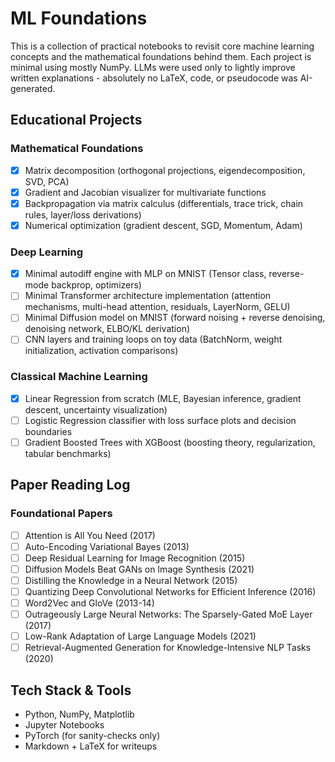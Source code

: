 # ML Foundations

This is a collection of practical notebooks to revisit core machine learning concepts and the mathematical foundations behind them. Each project is minimal using mostly NumPy. LLMs were used only to lightly improve written explanations - absolutely no LaTeX, code, or pseudocode was AI-generated.

## Educational Projects

### Mathematical Foundations
- [x] Matrix decomposition (orthogonal projections, eigendecomposition, SVD, PCA)
- [x] Gradient and Jacobian visualizer for multivariate functions
- [x] Backpropagation via matrix calculus (differentials, trace trick, chain rules, layer/loss derivations)
- [x] Numerical optimization (gradient descent, SGD, Momentum, Adam)

### Deep Learning
- [x] Minimal autodiff engine with MLP on MNIST (Tensor class, reverse-mode backprop, optimizers)
- [ ] Minimal Transformer architecture implementation (attention mechanisms, multi-head attention, residuals, LayerNorm, GELU)
- [ ] Minimal Diffusion model on MNIST (forward noising + reverse denoising, denoising network, ELBO/KL derivation)
- [ ] CNN layers and training loops on toy data (BatchNorm, weight initialization, activation comparisons)

### Classical Machine Learning
- [x] Linear Regression from scratch (MLE, Bayesian inference, gradient descent, uncertainty visualization)
- [ ] Logistic Regression classifier with loss surface plots and decision boundaries  
- [ ] Gradient Boosted Trees with XGBoost (boosting theory, regularization, tabular benchmarks)

## Paper Reading Log

### Foundational Papers
- [ ] Attention is All You Need (2017)
- [ ] Auto-Encoding Variational Bayes (2013)
- [ ] Deep Residual Learning for Image Recognition (2015)
- [ ] Diffusion Models Beat GANs on Image Synthesis (2021)
- [ ] Distilling the Knowledge in a Neural Network (2015)
- [ ] Quantizing Deep Convolutional Networks for Efficient Inference (2016)
- [ ] Word2Vec and GloVe (2013-14)
- [ ] Outrageously Large Neural Networks: The Sparsely-Gated MoE Layer (2017)
- [ ] Low-Rank Adaptation of Large Language Models (2021)
- [ ] Retrieval-Augmented Generation for Knowledge-Intensive NLP Tasks (2020)

## Tech Stack & Tools
- Python, NumPy, Matplotlib
- Jupyter Notebooks
- PyTorch (for sanity-checks only)
- Markdown + LaTeX for writeups
